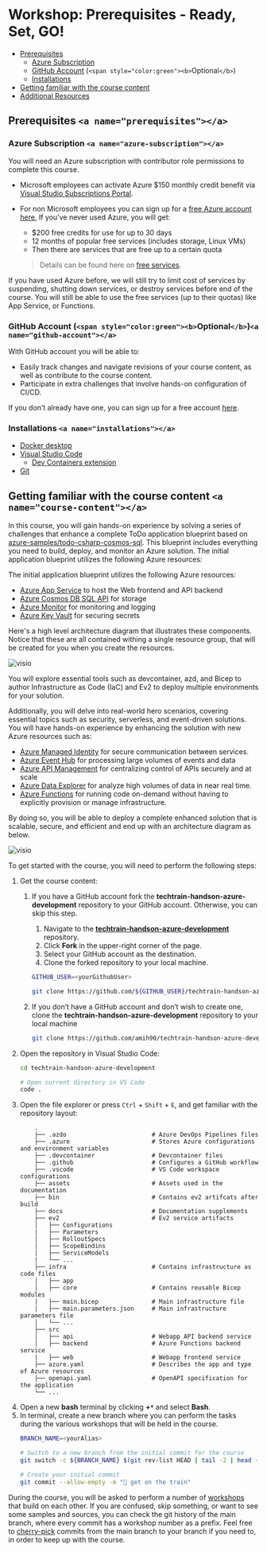 # Workshop: Prerequisites - Ready, Set, GO!

- [Prerequisites](#prerequisites)
  - [Azure Subscription](#azure-subscription)
  - [GitHub Account](#github-account) (`<span style="color:green"><b>`Optional`</b>`)
  - [Installations](#installations)
- [Getting familiar with the course content](#course-content)
- [Additional Resources](#additional-resources)

## Prerequisites `<a name="prerequisites"></a>`

### Azure Subscription `<a name="azure-subscription"></a>`

You will need an Azure subscription with contributor role permissions to complete this course.

* Microsoft employees can activate Azure $150 monthly credit benefit via [Visual Studio Subscriptions Portal](https://my.visualstudio.com/Benefits).
* For non Microsoft employees you can sign up for a [free Azure account here](https://azure.microsoft.com/en-us/free/), If you've never used Azure, you will get:

  * $200 free credits for use for up to 30 days
  * 12 months of popular free services (includes storage, Linux VMs)
  * Then there are services that are free up to a certain quota

  > Details can be found here on [free services](https://azure.microsoft.com/en-us/free/).
  >

If you have used Azure before, we will still try to limit cost of services by suspending, shutting down services, or destroy services before end of the course. You will still be able to use the free services (up to their quotas) like App Service, or Functions.

### GitHub Account (`<span style="color:green"><b>`Optional`</b>`)`<a name="github-account"></a>`

With GitHub account you will be able to:

* Easily track changes and navigate revisions of your course content, as well as contribute to the course content.
* Participate in extra challenges that involve hands-on configuration of CI/CD.

If you don’t already have one, you can sign up for a free account [here](https://github.com/).

### Installations `<a name="installations"></a>`

* [Docker desktop](https://www.docker.com/products/docker-desktop)
* [Visual Studio Code](https://code.visualstudio.com/)
  * [Dev Containers extension](https://marketplace.visualstudio.com/items?itemName=ms-vscode-remote.remote-containers)
* [Git](https://git-scm.com/downloads)

## Getting familiar with the course content `<a name="course-content"></a>`

In this course, you will gain hands-on experience by solving a series of challenges that enhance a complete ToDo application blueprint based on [azure-samples/todo-csharp-cosmos-sql](https://learn.microsoft.com/en-us/azure/architecture/guide/azure-resource-manager/advanced-templates/enterprise-infrastructure-bicep-container-registry). This blueprint includes everything you need to build, deploy, and monitor an Azure solution. The initial application blueprint utilizes the following Azure resources:

The initial application blueprint utilizes the following Azure resources:

* [Azure App Service](https://learn.microsoft.com/en-us/azure/app-service/overview) to host the Web frontend and API backend
* [Azure Cosmos DB SQL API](https://learn.microsoft.com/en-us/azure/cosmos-db/nosql/) for storage
* [Azure Monitor](https://learn.microsoft.com/en-us/azure/azure-monitor/overview) for monitoring and logging
* [Azure Key Vault](https://learn.microsoft.com/en-us/azure/key-vault/general/overview) for securing secrets

Here's a high level architecture diagram that illustrates these components. Notice that these are all contained withing a single resource group, that will be created for you when you create the resources.

![visio](../assets/architecture-start.png)

You will explore essential tools such as devcontainer, azd, and Bicep to author Infrastructure as Code (IaC) and Ev2 to deploy multiple environments for your solution.

Additionally, you will delve into real-world hero scenarios, covering essential topics such as security, serverless, and event-driven solutions. You will have hands-on experience by enhancing the solution with new Azure resources such as:

* [Azure Managed Identity](https://learn.microsoft.com/en-us/entra/identity/managed-identities-azure-resources/overview) for secure communication between services.
* [Azure Event Hub](https://learn.microsoft.com/en-us/azure/event-hubs/event-hubs-features) for processing large volumes of events and data
* [Azure API Management](https://learn.microsoft.com/en-us/azure/api-management/api-management-key-concepts) for centralizing control of APIs securely and at scale
* [Azure Data Explorer](https://learn.microsoft.com/en-us/azure/data-explorer/data-explorer-overview) for analyze high volumes of data in near real time.
* [Azure Functions](https://learn.microsoft.com/en-us/azure/azure-functions/functions-overview?pivots=programming-language-csharp) for running code on-demand without having to explicitly provision or manage infrastructure.

By doing so, you will be able to deploy a complete enhanced solution that is scalable, secure, and efficient and end up with an architecture diagram as below.

![visio](../assets/architecture-final.png)

To get started with the course, you will need to perform the following steps:

1. Get the course content:
   1. If you have a GitHub account fork the **techtrain-handson-azure-development** repository to your GitHub account. Otherwise, you can skip this step.

      1. Navigate to the [**techtrain-handson-azure-development**](https://github.com/amih90/techtrain-handson-azure-development) repository.
      2. Click **Fork** in the upper-right corner of the page.
      3. Select your GitHub account as the destination.
      4. Clone the forked repository to your local machine.

      ```bash
      GITHUB_USER=<yourGithubUser>

      git clone https://github.com/${GITHUB_USER}/techtrain-handson-azure-development
      ```
   2. If you don’t have a GitHub account and don’t wish to create one, clone the **techtrain-handson-azure-development** repository to your local machine

      ```bash
      git clone https://github.com/amih90/techtrain-handson-azure-development
      ```
2. Open the repository in Visual Studio Code:
   ```bash
   cd techtrain-handson-azure-development

   # Open current directory in VS Code
   code .
   ```
3. Open the file explorer or press `Ctrl` + `Shift` + `E`, and get familiar with the repository layout:
   ```
       .
       ├── .azdo                        # Azure DevOps Pipelines files
       ├── .azure                       # Stores Azure configurations and environment variables
       ├── .devcontainer                # Devcontainer files
       ├── .github                      # Configures a GitHub workflow
       ├── .vscode                      # VS Code workspace configurations
       ├── assets                       # Assets used in the documentation
       ├── bin                          # Contains ev2 artifcats after build
       ├── docs                         # Documentation supplements
       ├── ev2                          # Ev2 service artifacts
       │   ├── Configurations
       |   ├── Parameters
       |   ├── RolloutSpecs
       |   ├── ScopeBindins
       |   ├── ServiceModels
       |   └── ...
       ├── infra                        # Contains infrastructure as code files
       │   ├── app
       |   ├── core                     # Contains reusable Bicep modules
       |   ├── main.bicep               # Main infrastructure file
       |   ├── main.parameters.json     # Main infrastructure parameters file
       │   └── ...
       ├── src
       │   ├── api                      # Webapp API backend service
       |   ├── backend                  # Azure Functions backend service
       |   ├── web                      # Webapp frontend service
       ├── azure.yaml                   # Describes the app and type of Azure resources
       ├── openapi.yaml                 # OpenAPI specification for the application
       └── ...
   ```
4. Open a new **bash** terminal by clicking **+˅** and select **Bash**.
5. In terminal, create a new branch where you can perform the tasks during the various workshops that will be held in the course.
   ```bash
   BRANCH_NAME=<yourAlias>

   # Switch to a new branch from the initial commit for the course
   git switch -c ${BRANCH_NAME} $(git rev-list HEAD | tail -2 | head -n 1)

   # Create your initial commit
   git commit --allow-empty -m "🚂 get on the train"
   ```

During the course, you will be asked to perform a number of [workshops](../README.md#workshops) that build on each other. If you are confused, skip something, or want to see some samples and sources, you can check the git history of the main branch, where every commit has a workshop number as a prefix. Feel free to [cherry-pick](https://git-scm.com/docs/git-cherry-pick) commits from the main branch to your branch if you need to, in order to keep up with the course.
